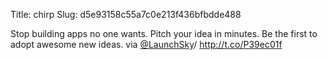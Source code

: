 Title: chirp
Slug: d5e93158c55a7c0e213f436bfbdde488

Stop building apps no one wants. Pitch your idea in minutes. Be the first to adopt awesome new ideas. via <a href="http://twitter.com/LaunchSky">@LaunchSky</a>/ <a href="http://t.co/P39ec01f">http://t.co/P39ec01f</a>
